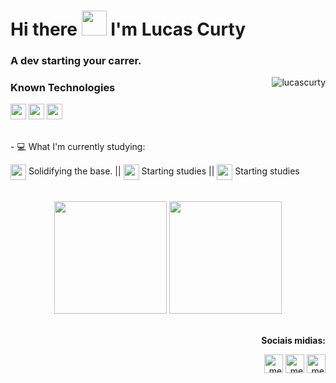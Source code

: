 <h1> Hi there <img src="https://github.com/kaueMarques/kaueMarques/raw/master/hi.gif" width="40px"> I'm Lucas Curty</h1>
  <h3> A dev starting your carrer.</h3> <p><img align="right" src="https://komarev.com/ghpvc/?username=LucasCurty&color=red&labe=PROFILE+VIEWS" alt="lucascurty"></p>
<div>
  <h3> Known Technologies </h3>
  <img src="https://image.flaticon.com/icons/png/512/888/888909.png" width="25px">
  <img src="https://image.flaticon.com/icons/png/512/888/888897.png" width="25px">
  <img src="https://image.flaticon.com/icons/png/512/541/541509.png" width="25px">
</div>
<br>
<div>
  <p>- 💻 What I'm currently studying:</p>
  <img align="center" width="25px" src="https://upload.wikimedia.org/wikipedia/commons/9/99/Unofficial_JavaScript_logo_2.svg"> Solidifying the base. ||
  <img align="center" width="25px" src="https://icon-library.com/images/jquery-icon-png/jquery-icon-png-7.jpg"> Starting studies ||
  <img align="center" width="25px" src="https://walde.co/wp-content/uploads/2016/09/nodejs_logo.png"> Starting studies
</div>
<br><br>
<div align="center">
  <img height="180em" src="https://github-readme-stats.vercel.app/api/top-langs/?username=lucascurty&layout=compact&langs_count=16&theme=highcontrast"/>
  <img height="180em" src="https://github-readme-stats.vercel.app/api?username=lucascurty&show_icons=true&theme=tokyonight">
</div>
<br>

<div align="right">
  <p><strong>Sociais midias:</strong></p>
  <a href="https://www.instagram.com/ldcurty/"><img src="https://image.flaticon.com/icons/png/512/408/408707.png" alt=" meu instagram" width="30px"></a>
  <a href="https://twitter.com/Ldcurty" target:"_blank"><img src="https://image.flaticon.com/icons/png/512/1322/1322042.png" alt=" meu twitter" width="30px"></a>
  <a href="https://www.linkedin.com/in/lucas-curty-97398b195/"><img src="https://image.flaticon.com/icons/png/512/1384/1384889.png" alt=" meu linkedin" width="30px"></a>
</div>

 
